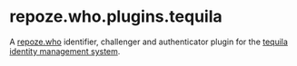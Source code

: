 # repoze.who.plugins.tequila

A [repoze.who](http://docs.repoze.org/who/1.0/) identifier, challenger and
authenticator plugin for the [tequila identity management system](http://tequila.epfl.ch/).
